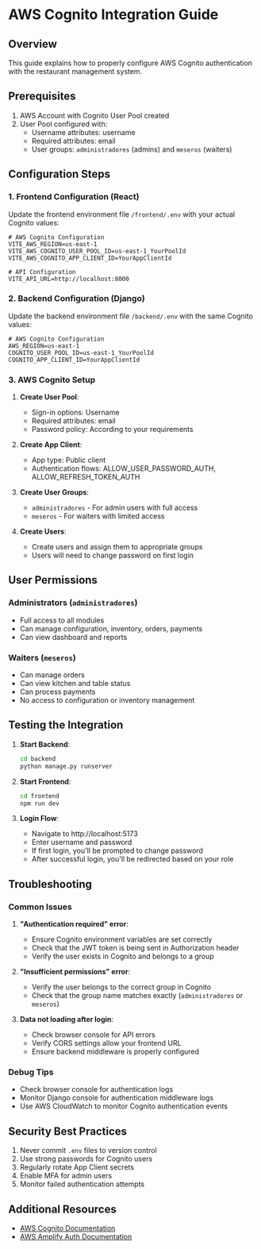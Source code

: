 # AWS Cognito Integration Guide

## Overview
This guide explains how to properly configure AWS Cognito authentication with the restaurant management system.

## Prerequisites
1. AWS Account with Cognito User Pool created
2. User Pool configured with:
   - Username attributes: username
   - Required attributes: email
   - User groups: `administradores` (admins) and `meseros` (waiters)

## Configuration Steps

### 1. Frontend Configuration (React)

Update the frontend environment file `/frontend/.env` with your actual Cognito values:

```env
# AWS Cognito Configuration
VITE_AWS_REGION=us-east-1
VITE_AWS_COGNITO_USER_POOL_ID=us-east-1_YourPoolId
VITE_AWS_COGNITO_APP_CLIENT_ID=YourAppClientId

# API Configuration
VITE_API_URL=http://localhost:8000
```

### 2. Backend Configuration (Django)

Update the backend environment file `/backend/.env` with the same Cognito values:

```env
# AWS Cognito Configuration
AWS_REGION=us-east-1
COGNITO_USER_POOL_ID=us-east-1_YourPoolId
COGNITO_APP_CLIENT_ID=YourAppClientId
```

### 3. AWS Cognito Setup

1. **Create User Pool**:
   - Sign-in options: Username
   - Required attributes: email
   - Password policy: According to your requirements

2. **Create App Client**:
   - App type: Public client
   - Authentication flows: ALLOW_USER_PASSWORD_AUTH, ALLOW_REFRESH_TOKEN_AUTH

3. **Create User Groups**:
   - `administradores` - For admin users with full access
   - `meseros` - For waiters with limited access

4. **Create Users**:
   - Create users and assign them to appropriate groups
   - Users will need to change password on first login

## User Permissions

### Administrators (`administradores`)
- Full access to all modules
- Can manage configuration, inventory, orders, payments
- Can view dashboard and reports

### Waiters (`meseros`)
- Can manage orders
- Can view kitchen and table status
- Can process payments
- No access to configuration or inventory management

## Testing the Integration

1. **Start Backend**:
   ```bash
   cd backend
   python manage.py runserver
   ```

2. **Start Frontend**:
   ```bash
   cd frontend
   npm run dev
   ```

3. **Login Flow**:
   - Navigate to http://localhost:5173
   - Enter username and password
   - If first login, you'll be prompted to change password
   - After successful login, you'll be redirected based on your role

## Troubleshooting

### Common Issues

1. **"Authentication required" error**:
   - Ensure Cognito environment variables are set correctly
   - Check that the JWT token is being sent in Authorization header
   - Verify the user exists in Cognito and belongs to a group

2. **"Insufficient permissions" error**:
   - Verify the user belongs to the correct group in Cognito
   - Check that the group name matches exactly (`administradores` or `meseros`)

3. **Data not loading after login**:
   - Check browser console for API errors
   - Verify CORS settings allow your frontend URL
   - Ensure backend middleware is properly configured

### Debug Tips

- Check browser console for authentication logs
- Monitor Django console for authentication middleware logs
- Use AWS CloudWatch to monitor Cognito authentication events

## Security Best Practices

1. Never commit `.env` files to version control
2. Use strong passwords for Cognito users
3. Regularly rotate App Client secrets
4. Enable MFA for admin users
5. Monitor failed authentication attempts

## Additional Resources

- [AWS Cognito Documentation](https://docs.aws.amazon.com/cognito/)
- [AWS Amplify Auth Documentation](https://docs.amplify.aws/react/build-a-backend/auth/)